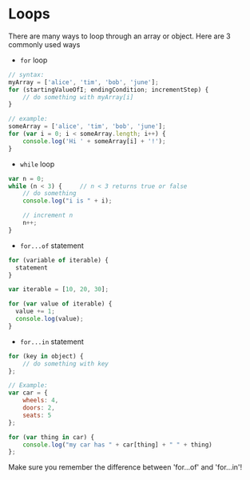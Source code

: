 # Loops

There are many ways to loop through an array or object. Here are 3 commonly used ways

* `for` loop

```javascript
// syntax:
myArray = ['alice', 'tim', 'bob', 'june'];
for (startingValueOfI; endingCondition; incrementStep) {
    // do something with myArray[i]
}

// example:
someArray = ['alice', 'tim', 'bob', 'june'];
for (var i = 0; i < someArray.length; i++) {
    console.log('Hi ' + someArray[i] + '!');
}
```

* `while` loop

```javascript
var n = 0;
while (n < 3) {     // n < 3 returns true or false
    // do something
    console.log("i is " + i);

    // increment n
    n++;
}
```

* `for...of` statement

```javascript
for (variable of iterable) {
  statement
}
```

```javascript
var iterable = [10, 20, 30];

for (var value of iterable) {
  value += 1;
  console.log(value);
}
```

* `for...in` statement

```javascript
for (key in object) {
    // do something with key
};

// Example:
var car = {
    wheels: 4,
    doors: 2,
    seats: 5
};

for (var thing in car) {
    console.log("my car has " + car[thing] + " " + thing)
};
```

Make sure you remember the difference between 'for...of' and 'for...in'!


